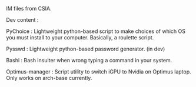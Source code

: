 IM files from CSIA.

Dev content : 

  PyChoice : Lightweight python-based script to make choices of which OS you must install to your computer. Basically, a roulette script.
  
  Pysswd : Lightweight python-based password generator. (in dev)
  
  Bashi : Bash insulter when wrong typing a command in your system. 
  
  Optimus-manager : Script utility to switch iGPU to Nvidia on Optimus laptop. Only works on arch-base currently.
